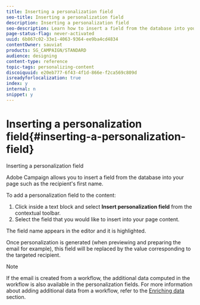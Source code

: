 ```yaml
---
title: Inserting a personalization field
seo-title: Inserting a personalization field
description: Inserting a personalization field
seo-description: Learn how to insert a field from the database into your message such as the recipient's first name.
page-status-flag: never-activated
uuid: 6b867c02-33e1-4063-9364-ee9ba4cd4834
contentOwner: sauviat
products: SG_CAMPAIGN/STANDARD
audience: designing
content-type: reference
topic-tags: personalizing-content
discoiquuid: e20eb777-6f43-4f1d-866e-f2ca569c809d
isreadyforlocalization: true
index: y
internal: n
snippet: y
---
```


# Inserting a personalization field{#inserting-a-personalization-field}

Inserting a personalization field

Adobe Campaign allows you to insert a field from the database into your page such as the recipient's first name.

To add a personalization field to the content:

1. Click inside a text block and select **Insert personalization field** from the contextual toolbar.
1. Select the field that you would like to insert into your page content.

The field name appears in the editor and it is highlighted.

Once personalization is generated (when previewing and preparing the email for example), this field will be replaced by the value corresponding to the targeted recipient.

>[!NOTE]
>
>If the email is created from a workflow, the additional data computed in the workflow is also available in the personalization fields. For more information about adding additional data from a workflow, refer to the [Enriching data](../../automating/using/targeting-data.md#enriching-data) section.

